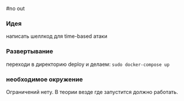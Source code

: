 #no out
### Идея
написать шеллкод для time-based атаки
### Развертывание
переходи в директорию deploy и делаем: `sudo docker-compose up` 
### необходимое окружение
Ограничений нету. В теории везде где запустится должно работать. 